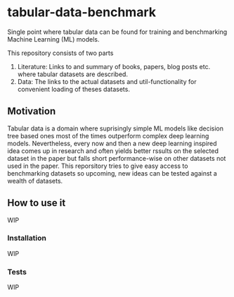 # tabular-data-benchmark

Single point where tabular data can be found for training and benchmarking Machine Learning (ML) models.

This repository consists of two parts
1. Literature: Links to and summary of books, papers, blog posts etc. where tabular datasets are described.
2. Data: The links to the actual datasets and util-functionality for convenient loading of theses datasets.

## Motivation

Tabular data is a domain where suprisingly simple ML models like decision tree based ones most of the times outperform complex deep learning models. Nevertheless, every now and then a new deep learning inspired idea comes up in research and often yields better rssults on the selected dataset in the paper but falls short performance-wise on other datasets not used in the paper.
This reporsitory tries to give easy access to benchmarking datasets so upcoming, new ideas can be tested against a wealth of datasets.

## How to use it

WIP

### Installation

WIP

### Tests

WIP
